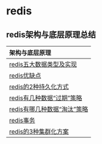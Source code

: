 # redis

## redis架构与底层原理总结

|架构与底层原理|
| :------ |
| [redis五大数据类型及实现](./redisdatatype/README.MD)|
| [redis优缺点](./redisweakness/README.MD)|
| [redis的2种持久化方式](./redisconsistence/README.MD)|
| [redis有几种数据“过期”策略](./redisexpire/README.MD)|
| [redis有哪几种数据“淘汰”策略](./redisout/README.MD)|
| [redis事务](./redistransaction/README.MD)|
| [redis的3种集群化方案](./rediscluster/README.MD)|




